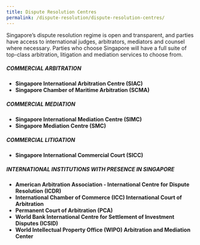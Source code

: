 ```yaml
---
title: Dispute Resolution Centres
permalink: /dispute-resolution/dispute-resolution-centres/
---
```


Singapore’s dispute resolution regime is open and transparent, and parties have access to international judges, arbitrators, mediators and counsel where necessary. Parties who choose Singapore will have a full suite of top-class arbitration, litigation and mediation services to choose from.

##### COMMERCIAL ARBITRATION 

- **Singapore International Arbitration Centre (SIAC)**
- **Singapore Chamber of Maritime Arbitration (SCMA)**

##### COMMERCIAL MEDIATION 

- **Singapore International Mediation Centre (SIMC)**
- **Singapore Mediation Centre (SMC)**

##### COMMERCIAL LITIGATION 

- **Singapore International Commercial Court (SICC)** 

##### INTERNATIONAL INSTITUTIONS WITH PRESENCE IN SINGAPORE

- **American Arbitration Association - International Centre for Dispute Resolution (ICDR)**
- **International Chamber of Commerce (ICC) International Court of Arbitration**
- **Permanent Court of Arbitration (PCA)**
- **World Bank International Centre for Settlement of Investment Disputes (ICSID)**
- **World Intellectual Property Office (WIPO) Arbitration and Mediation Center**



